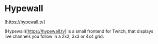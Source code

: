 # Hypewall
[https://hypewall.tv]

(Hypewall)[https://hypewall.tv] is a small frontend for Twitch, that displays live channels you follow in a 2x2, 3x3 or 4x4 grid.

